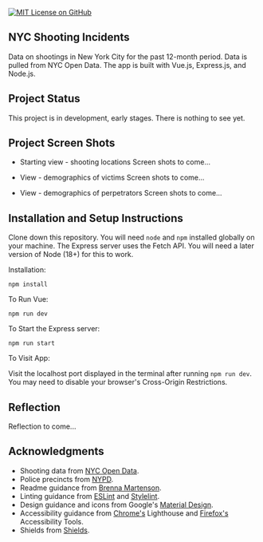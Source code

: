 [![MIT License on GitHub](https://img.shields.io/github/license/seankelliher/nyc-shooting-incidents?style=flat-square)](/LICENSE.txt)
## NYC Shooting Incidents

Data on shootings in New York City for the past 12-month period. Data is pulled from NYC Open Data. The app is built with Vue.js, Express.js, and Node.js. <!-- [View working component](https://nyc-shooting-incidents.herokuapp.com). It's on a Heroku "eco-dyno" and may take a few seconds to "wake up." -->

## Project Status

This project is in development, early stages. There is nothing to see yet.

## Project Screen Shots

* Starting view - shooting locations
Screen shots to come...
<!-- ![screen shot of project](/screenshots/nyc-shooting-incidents-screenshot1.png?s=600) -->

* View - demographics of victims
Screen shots to come...
<!-- ![screen shot of project](/screenshots/nyc-shooting-incidents-screenshot2.png?s=600) -->

* View - demographics of perpetrators
Screen shots to come...
<!-- ![screen shot of project](/screenshots/nyc-shooting-incidents-screenshot3.png?s=600) -->

## Installation and Setup Instructions

Clone down this repository. You will need `node` and `npm` installed globally on your machine. The Express server uses the Fetch API. You will need a later version of Node (18+) for this to work. 

Installation:

`npm install`  

To Run Vue:  

`npm run dev`  

To Start the Express server:

`npm run start`  

To Visit App:

Visit the localhost port displayed in the terminal after running `npm run dev`. You may need to disable your browser's Cross-Origin Restrictions.

## Reflection

Reflection to come...

## Acknowledgments

* Shooting data from [NYC Open Data](https://data.cityofnewyork.us/Public-Safety/NYPD-Shooting-Incident-Data-Year-To-Date-/5ucz-vwe8).
* Police precincts from [NYPD](https://www.nyc.gov/site/nypd/bureaus/patrol/precincts-landing.page).
* Readme guidance from [Brenna Martenson](https://gist.github.com/martensonbj/6bf2ec2ed55f5be723415ea73c4557c4).
* Linting guidance from [ESLint](https://eslint.org) and [Stylelint](https://stylelint.io).
* Design guidance and icons from Google's [Material Design](https://material.io/design).
* Accessibility guidance from [Chrome's](https://www.google.com/chrome/) Lighthouse and [Firefox's](https://www.mozilla.org/en-US/firefox/new/) Accessibility Tools.
* Shields from [Shields](https://shields.io).
